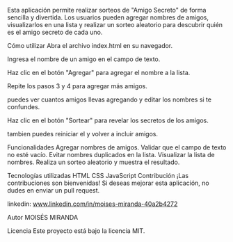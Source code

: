 Esta aplicación permite realizar sorteos de "Amigo Secreto" de forma sencilla y divertida. Los usuarios pueden agregar nombres de amigos, visualizarlos en una lista y realizar un sorteo aleatorio para descubrir quién es el amigo secreto de cada uno.

Cómo utilizar Abra el archivo index.html en su navegador.

Ingresa el nombre de un amigo en el campo de texto.

Haz clic en el botón "Agregar" para agregar el nombre a la lista.

Repite los pasos 3 y 4 para agregar más amigos.

puedes ver cuantos amigos llevas agregando y editar los nombres si te confundes.

Haz clic en el botón "Sortear" para revelar los secretos de los amigos.

tambien puedes reiniciar el y volver a incluir amigos.

Funcionalidades Agregar nombres de amigos. Validar que el campo de texto no esté vacío. Evitar nombres duplicados en la lista. Visualizar la lista de nombres. Realiza un sorteo aleatorio y muestra el resultado.

Tecnologías utilizadas HTML CSS JavaScript Contribución ¡Las contribuciones son bienvenidas! Si deseas mejorar esta aplicación, no dudes en enviar un pull request.

linkedin: www.linkedin.com/in/moises-miranda-40a2b4272

Autor MOISÉS MIRANDA

Licencia Este proyecto está bajo la licencia MIT.
